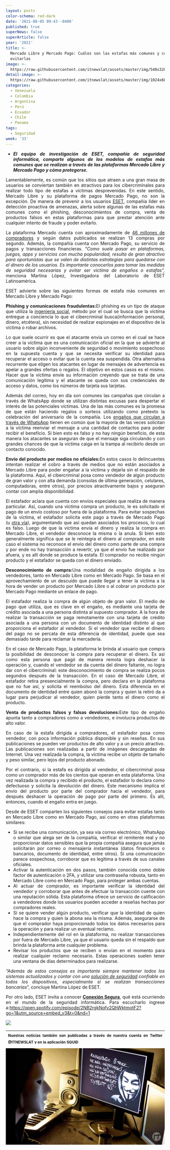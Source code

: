 ```yaml
---
layout: posts
color-schema: red-dark
date: '2021-08-05 09:43 -0400'
published: true
superNews: false
superArticle: false
year: '2021'
title: >-
  Mercado Libre y Mercado Pago: Cuáles son las estafas más comunes y cómo
  evitarlas
image: >-
  https://raw.githubusercontent.com/itnewslat/assets/master/img/540x320/Ataque-hacker-monitor-g.jpg
detail-image: >-
  https://raw.githubusercontent.com/itnewslat/assets/master/img/1024x680/Ataque-hacker-monitor-g.jpg
categories:
  - Venezuela
  - Colombia
  - Argentina
  - Perú
  - Ecuador
  - Chile
  - Panama
tags:
  - Seguridad
week: '33'
---
```

<ul style="list-style-type: disc; text-align: justify;">
	<li><strong><em>El equipo de investigación de ESET, compañía de seguridad informática, </em></strong><strong><em>comparte algunos de los modelos de estafas más comunes que se realizan a través de las plataformas Mercado Libre y Mercado Pago y cómo protegerse.</em></strong></li>
</ul>
<p style="text-align: justify;">Lamentablemente, es común que los sitios que atraen a una gran masa de usuarios se conviertan también en atractivos para los cibercriminales para realizar todo tipo de estafas a víctimas desprevenidas. En este sentido, Mercado Libre y su plataforma de pagos Mercado Pago, no son la excepción. De manera de prevenir a los usuarios <a href="https://www.eset.com/latam/">ESET</a>, compañía líder en detección proactiva de amenazas, alerta sobre algunas de las estafas más comunes como el phishing, desconocimientos de compra, venta de productos falsos en estas plataformas para que prestar atención ante cualquier intento de fraude y poder evitarlo.</p>
<p style="text-align: justify;">La plataforma Mercado cuenta con aproximadamente de <a href="https://ideas.mercadolibre.com/ar/noticias/mercado-libre-la-historia-recien-comienza/">46 millones de compradores</a> y según datos publicados se realizan 13 compras por segundo. Además, la compañía cuenta con Mercado Pago, su servicio de pagos y transacciones financieras. “<em>Como suele pasar en plataformas, juegos, apps y servicios con mucha popularidad, resulta de gran atractivo para oportunistas que se valen de distintas estrategias para quedarse con el dinero de los usuarios. Es importante conocerlos para tomar las medidas de seguridad necesarias y evitar ser victima de engaños o estafas”, </em>menciona Martina López, Investigadora del Laboratorio de ESET Latinoamérica.</p>
<p style="text-align: justify;">ESET advierte sobre las siguientes formas de estafa más comunes en Mercado Libre y Mercado Pago:</p>
<p style="text-align: justify;"><strong>Phishing y comunicaciones fraudulentas:</strong>El phishing es un tipo de ataque que utiliza la <a href="https://www.welivesecurity.com/la-es/2016/01/06/5-cosas-sobre-ingenieria-social/">ingeniería social</a>, método por el cual se busca que la víctima entregue a conciencia lo que el cibercriminal busca(información personal, dinero, etcétera), sin necesidad de realizar espionajes en el dispositivo de la víctima o robar archivos.</p>
<p style="text-align: justify;">Lo que suele ocurrir es que el atacante envía un correo en el cual se hace creer a la víctima que es una comunicación oficial en la que se advierte al usuario sobre algún inconveniente de seguridad o movimiento sospechoso en la supuesta cuenta y que se necesita verificar su identidad para recuperar el acceso o evitar que la cuenta sea suspendida. Otra alternativa recurrente que eligen los atacantes en lugar de mensajes de advertencia es apelar a grandes ofertas o regalos. El objetivo en estos casos es el mismo. Hacer que la víctima envíe su información creyendo que se trata de una comunicación legítima y el atacante se queda con sus credenciales de acceso y datos, como los números de tarjeta sus tarjetas.</p>
<p style="text-align: justify;">Además del correo, hoy en día son comunes las campañas que circulan a través de WhatsApp donde se utilizan distintas excusas para despertar el interés de las potenciales víctimas. Una de las más comunes es la promesa de que están haciendo regalos o sorteos utilizando como pretexto la celebración del aniversario de la compañía. Los <a href="https://www.welivesecurity.com/la-es/?s=enga%C3%B1o+whatsapp">engaños que circulan a través de WhatsApp</a> tienen en común que la mayoría de las veces solicitan a la víctima reenviar el mensaje a una cantidad de contactos para poder recibir el beneficio. Si bien esto es falso y no hay ningún beneficio, de esta manera los atacantes se aseguran de que el mensaje siga circulando y con grandes chances de que la víctima caiga en la trampa al recibirlo desde un contacto conocido.</p>
<p style="text-align: justify;"><strong>Envío del producto por medios no oficiales:</strong>En estos casos lo delincuentes intentan realizar el cobro a través de medios que no están asociados a Mercado Libre para poder engañar a la víctima y dejarla sin el respaldo de la plataforma. Aquí, el cibercriminal posa como vendedor de algún producto de gran valor y con alta demanda (consolas de última generación, celulares, computadoras, entre otros), por precios atractivamente bajos y aseguran contar con amplia disponibilidad.</p>
<p style="text-align: justify;">El estafador aclara que cuenta con envíos especiales que realiza de manera particular. Así, cuando una víctima compra un producto, le es solicitado el pago de un envío costoso por fuera de la plataforma. Para evitar sospechas de la víctima, el estafador solicita este pago a través de Mercado Pago (u <a href="https://www.welivesecurity.com/la-es/2018/05/18/estafas-internet-enganos-sitios-compra-online/">otra vía</a>), argumentando que así quedan asociados los procesos, lo cual es falso. Luego de que la víctima envía el dinero y realiza la compra en Mercado Libre, el vendedor desconoce la misma o la anula. Si bien esto generalmente significa que se le reintegra el dinero al comprador, en este caso el sistema no reconoce el envío del dinero como parte de una compra y por ende no hay transacción a revertir, ya que el envío fue realizado por afuera, y es allí donde se produce la estafa. El comprador no recibe ningún producto y el estafador se queda con el dinero enviado.</p>
<p style="text-align: justify;"><strong>Desconocimiento de compra:</strong>Una modalidad de engaño dirigida a los vendedores, tanto en Mercado Libre como en Mercado Pago. Se basa en el aprovechamiento de un descuido que puede llegar a tener la víctima a la hora de vender un producto por Mercado Libre o al cobrar un producto por Mercado Pago mediante un enlace de pago.</p>
<p style="text-align: justify;">El estafador realiza la compra de algún objeto de gran valor. El medio de pago que utiliza, que es clave en el engaño, es mediante una tarjeta de crédito asociada a una persona distinta al supuesto comprador. A la hora de realizar la transacción se paga remotamente con una tarjeta de crédito asociada a una persona con un documento de identidad distinto al que proporciona el estafador al vendedor. Si el vendedor que recibe el dinero del pago no se percata de esta diferencia de identidad, puede que sea demasiado tarde para reclamar la mercadería.</p>
<p style="text-align: justify;">En el caso de Mercado Pago, la plataforma le brinda al usuario que compra la posibilidad de desconocer la compra para recuperar el dinero. Es así como esta persona que pagó de manera remota logra deshacer la operación y, cuando el vendedor se da cuenta del dinero faltante, no logra dar con el cibercriminal: este desconocimiento de compra se realiza pocos segundos después de la transacción. En el caso de Mercado Libre, el estafador retira presencialmente la compra, pero declara en la plataforma que no fue así, y solicita el reembolso del dinero. Esta diferencia en el documento de identidad entre quien abonó la compra y quien la retiró da a lugar para perjudicar al vendedor, quien pierde tanto el dinero como el producto.</p>
<p style="text-align: justify;"><strong>Venta de productos falsos y falsas devoluciones:</strong>Este tipo de engaño apunta tanto a compradores como a vendedores, e involucra productos de alto valor.</p>
<p style="text-align: justify;">En caso de la estafa dirigida a compradores, el estafador posa como vendedor, con poca información pública disponible y sin reseñas. En sus publicaciones se pueden ver productos de alto valor y a un precio atractivo. Las publicaciones son realizadas a partir de imágenes descargadas de Internet. Una vez realizada la compra, la víctima recibe un objeto de tamaño y peso similar, pero lejos del producto abonado.</p>
<p style="text-align: justify;">Por el contrario, si la estafa es dirigida al vendedor, el cibercriminal posa como un comprador más de los cientos que operan en esta plataforma. Una vez realizada la compra y recibido el producto, el estafador lo declara como defectuoso y solicita la devolución del dinero. Este mecanismo implica el envío del producto por parte del comprador hacia el vendedor, para después deshacer la operación de pago por parte del primero. Es allí, entonces, cuando el engaño entra en juego.</p>
<p style="text-align: justify;">Desde de ESET comparten los siguientes consejos para evitar estafas tanto en Mercado Libre como en Mercado Pago, así como en otras plataformas similares:</p>

<ul style="text-align: justify;">
	<li>Si se recibe una comunicación, ya sea vía correo electrónico, WhatsApp o similar que alega ser de la compañía, verificar el remitente real y no proporcionar datos sensibles que la propia compañía asegura que jamás solicitarán por correo o mensajería instantánea (datos financieros o bancarios, documento de identidad, entre otros). Si una comunicación parece sospechosa, corroborar que es legítima a través de sus canales oficiales.</li>
	<li>Activar la autenticación en dos pasos, también conocida como doble factor de autenticación o 2FA, y utilizar una contraseña robusta, tanto en Mercado Libre como en Mercado Pago, para proteger ambas cuentas.</li>
	<li>Al actuar de comprador, es importante verificar la identidad del vendedor y corroborar que antes de efectuar la transacción cuente con una reputación sólida. Esta plataforma ofrece un servicio de calificación a vendedores donde los usuarios pueden acceder a reseñas hechas por compradores reales.</li>
	<li>Si se quiere vender algún producto, verificar que la identidad de quien hace la compra y quien la abona sea la misma. Además, asegurarse de que el comprador haya proporcionado todos los datos necesarios para la operación y para realizar un eventual reclamo.</li>
	<li>Independientemente del rol en la plataforma, no realizar transacciones por fuera de Mercado Libre, ya que el usuario queda sin el respaldo que brinda la plataforma ante cualquier problema.</li>
	<li>Revisar los productos que se reciben o envían en el momento para realizar cualquier reclamo necesario. Estas operaciones suelen tener una ventana de días determinados para realizarse.</li>
</ul>
<p style="text-align: justify;"><em>“Además de estos consejos es importante siempre mantener todos los sistemas actualizados y contar con una </em><a href="https://www.eset.com/latam/hogar/"><em>solución de seguridad</em></a><em> confiable en todos los dispositivos, especialmente si se realizan transacciones bancarias</em>”, concluye Martina López de ESET.</p>
<p style="text-align: justify;">Por otro lado, ESET invita a conocer <a href="https://open.spotify.com/episode/2NB2rgkNqfv2QhWktmotF2?go=1&amp;utm_source=embed_v3&amp;t=0&amp;nd=1"><strong>Conexión Segura</strong></a>, qué está ocurriendo en el mundo de la seguridad informática. Para escucharlo ingrese a:<a href="https://open.spotify.com/episode/2NB2rgkNqfv2QhWktmotF2?go=1&amp;utm_source=embed_v3&amp;t=0&amp;nd=1">https://open.spotify.com/episode/2NB2rgkNqfv2QhWktmotF2?go=1&amp;utm_source=embed_v3&amp;t=0&amp;nd=1</a></p>

![](https://raw.githubusercontent.com/itnewslat/assets/master/img/540x320/Ataque-hacker-monitor-p.jpg)

<table style="height: 42px;" width="569">
<tbody>
<tr>
<td style="text-align: justify;"><sub><strong>Nuestras noticias también son publicadas a través de nuestra cuenta en Twitter <a href="https://twitter.com/itnewslat?lang=es">@ITNEWSLAT</a> y en la aplicación <a href="https://squidapp.co/en/">SQUID</a></strong></sub></td>
</tr>
</tbody>
</table>

<img src="https://raw.githubusercontent.com/itnewslat/assets/master/img/540x320/Ataque-hacker-monitor-g.jpg"/>
